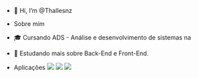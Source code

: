 - 👋 Hi, I’m @Thallesnz

- Sobre mim
- 🎓 Cursando ADS - Análise e desenvolvimento de sistemas na  
- 🔭 Estudando mais sobre Back-End e Front-End.

- Aplicações
<img src="https://img.shields.io/badge/Python-323330?style=for-the-badge&logo=python&logoColor=cian"> <img src="https://img.shields.io/badge/JavaScript-323330?style=for-the-badge&logo=javascript&logoColor=cian"> <img src="https://img.shields.io/badge/Adobe%20XD-323330?style=for-the-badge&logo=AdobeXD&logoColor=white">
  

